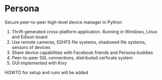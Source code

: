 # Persona
Secure peer-to-peer high-level device manager in Python

1. Thrift-generated cross-platform application. Running in Windows, Linux and Edison board
2. Use remote cameras, SSHFS file systems, shadowed file systems, sensors of devices
3. Share device capabilities with Facebook friends and Persona buddies
4. Peer-to-peer SSL connections, distributed cerficate system
5. GUI implemented with Kivy

HOWTO for setup and runn will be added

